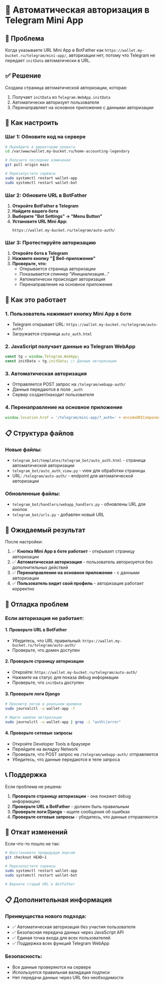 # 🔧 Автоматическая авторизация в Telegram Mini App

## 🎯 Проблема
Когда указываете URL Mini App в BotFather как `https://wallet.my-bucket.ru/telegram/mini-app/`, авторизации нет, потому что Telegram не передает `initData` автоматически в URL.

## ✅ Решение
Создана страница автоматической авторизации, которая:
1. Получает `initData` из `Telegram.WebApp.initData`
2. Автоматически авторизует пользователя
3. Перенаправляет на основное приложение с данными авторизации

## 🚀 Как настроить

### Шаг 1: Обновите код на сервере
```bash
# Перейдите в директорию проекта
cd /var/www/wallet.my-bucket.ru/home-accounting-legendary

# Получите последние изменения
git pull origin main

# Перезапустите сервисы
sudo systemctl restart wallet-app
sudo systemctl restart wallet-bot
```

### Шаг 2: Обновите URL в BotFather
1. **Откройте BotFather в Telegram**
2. **Найдите вашего бота**
3. **Выберите "Bot Settings" → "Menu Button"**
4. **Установите URL Mini App:**
   ```
   https://wallet.my-bucket.ru/telegram/auto-auth/
   ```

### Шаг 3: Протестируйте авторизацию
1. **Откройте бота в Telegram**
2. **Нажмите кнопку "📱 Веб-приложение"**
3. **Проверьте, что:**
   - Открывается страница авторизации
   - Показывается спиннер "Инициализация..."
   - Автоматически происходит авторизация
   - Перенаправление на основное приложение

## 🔧 Как это работает

### 1. Пользователь нажимает кнопку Mini App в боте
- Telegram открывает URL: `https://wallet.my-bucket.ru/telegram/auto-auth/`
- Загружается страница `auto_auth.html`

### 2. JavaScript получает данные из Telegram WebApp
```javascript
const tg = window.Telegram.WebApp;
const initData = tg.initData; // Данные авторизации
```

### 3. Автоматическая авторизация
- Отправляется POST запрос на `/telegram/webapp-auth/`
- Данные передаются в поле `_auth`
- Сервер создает/находит пользователя

### 4. Перенаправление на основное приложение
```javascript
window.location.href = '/telegram/mini-app/?_auth=' + encodeURIComponent(initData);
```

## 📋 Структура файлов

### Новые файлы:
- `telegram_bot/templates/telegram_bot/auto_auth.html` - страница автоматической авторизации
- `telegram_bot/auto_auth_view.py` - view для обработки страницы
- URL: `/telegram/auto-auth/` - endpoint для автоматической авторизации

### Обновленные файлы:
- `telegram_bot/handlers/webapp_handlers.py` - обновлены URL для кнопок
- `telegram_bot/urls.py` - добавлен новый URL

## 🎯 Ожидаемый результат

После настройки:

1. ✅ **Кнопка Mini App в боте работает** - открывает страницу авторизации
2. ✅ **Автоматическая авторизация** - пользователь авторизуется без дополнительных действий
3. ✅ **Перенаправление на основное приложение** - с данными авторизации
4. ✅ **Пользователь видит свой профиль** - авторизация работает корректно

## 🔧 Отладка проблем

### Если авторизация не работает:

#### 1. Проверьте URL в BotFather
- Убедитесь, что URL правильный: `https://wallet.my-bucket.ru/telegram/auto-auth/`
- Проверьте, что домен доступен

#### 2. Проверьте страницу авторизации
- Откройте: `https://wallet.my-bucket.ru/telegram/auto-auth/`
- Нажмите на статус для показа debug информации
- Проверьте, что `initData` доступен

#### 3. Проверьте логи Django
```bash
# Просмотр логов в реальном времени
sudo journalctl -u wallet-app -f

# Ищите ошибки авторизации
sudo journalctl -u wallet-app | grep -i "auth\|error"
```

#### 4. Проверьте сетевые запросы
- Откройте Developer Tools в браузере
- Перейдите на вкладку Network
- Проверьте, что POST запрос на `/telegram/webapp-auth/` отправляется
- Убедитесь, что данные передаются в теле запроса

## 📞 Поддержка

Если проблема не решена:

1. **Проверьте страницу авторизации** - она покажет debug информацию
2. **Проверьте URL в BotFather** - должен быть правильным
3. **Проверьте логи Django** - ищите сообщения об ошибках
4. **Проверьте сетевые запросы** - убедитесь, что данные отправляются

## 🔄 Откат изменений

Если что-то пошло не так:

```bash
# Восстановите предыдущую версию
git checkout HEAD~1

# Перезапустите сервисы
sudo systemctl restart wallet-app
sudo systemctl restart wallet-bot

# Верните старый URL в BotFather
```

## 📋 Дополнительная информация

### Преимущества нового подхода:
- ✅ Автоматическая авторизация без участия пользователя
- ✅ Безопасная передача данных через JavaScript API
- ✅ Единая точка входа для всех пользователей
- ✅ Поддержка всех функций Telegram WebApp

### Безопасность:
- Все данные проверяются на сервере
- Используется правильная валидация подписи
- Нет передачи данных через URL без необходимости
